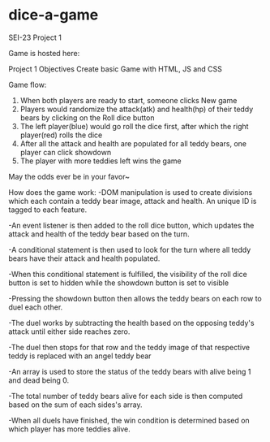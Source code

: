 # dice-a-game

SEI-23 Project 1

Game is hosted here: 

Project 1 Objectives
Create basic Game with HTML, JS and CSS

Game flow:
1. When both players are ready to start, someone clicks New game
2. Players would randomize the attack(atk) and health(hp) of their teddy bears by clicking on the Roll dice button
3. The left player(blue) would go roll the dice first, after which the right player(red) rolls the dice 
4. After all the attack and health are populated for all teddy bears, one player can click showdown
5. The player with more teddies left wins the game

May the odds ever be in your favor~

How does the game work:
-DOM manipulation is used to create divisions which each contain a teddy bear image, attack and health. An unique ID is tagged to each feature.

-An event listener is then added to the roll dice button, which updates the attack and health of the teddy bear based on the turn.

-A conditional statement is then used to look for the turn where all teddy bears have their attack and health populated.

-When this conditional statement is fulfilled, the visibility of the roll dice button is set to hidden while the showdown button is set to visible

-Pressing the showdown button then allows the teddy bears on each row to duel each other. 

-The duel works by subtracting the health based on the opposing teddy's attack until either side reaches zero.

-The duel then stops for that row and the teddy image of that respective teddy is replaced with an angel teddy bear

-An array is used to store the status of the teddy bears with alive being 1 and dead being 0.

-The total number of teddy bears alive for each side is then computed based on the sum of each sides's array.

-When all duels have finished, the win condition is determined based on which player has more teddies alive.

